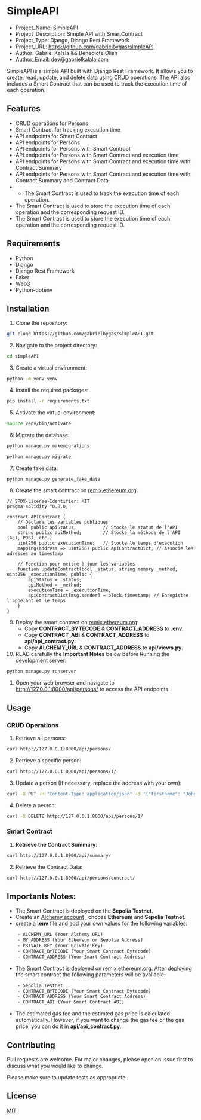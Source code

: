 # SimpleAPI
- Project_Name: SimpleAPI
- Project_Description: Simple API with SmartContract
- Project_Type: Django, Django Rest Framework
- Project_URL: https://github.com/gabrielbygas/simpleAPI
- Author: Gabriel Kalala && Benedicte Olish
- Author_Email: dev@gabrielkalala.com

SimpleAPI is a simple API built with Django Rest Framework. It allows you to create, read, update, and delete data using CRUD operations. The API also includes a Smart Contract that can be used to track the execution time of each operation.

## Features
- CRUD operations for Persons
- Smart Contract for tracking execution time
- API endpoints for Smart Contract
- API endpoints for Persons
- API endpoints for Persons with Smart Contract
- API endpoints for Persons with Smart Contract and execution time
- API endpoints for Persons with Smart Contract and execution time with Contract Summary
- API endpoints for Persons with Smart Contract and execution time with Contract Summary and Contract Data
- - The Smart Contract is used to track the execution time of each operation.
- The Smart Contract is used to store the execution time of each operation and the corresponding request ID.
- The Smart Contract is used to store the execution time of each operation and the corresponding request ID.

## Requirements
- Python
- Django
- Django Rest Framework
- Faker
- Web3
- Python-dotenv

## Installation
1. Clone the repository:
```bash
git clone https://github.com/gabrielbygas/simpleAPI.git
```
2. Navigate to the project directory:
```bash
cd simpleAPI
```
3. Create a virtual environment:
```bash
python -m venv venv
```
4. Install the required packages:
```bash
pip install -r requirements.txt
```
5. Activate the virtual environment:
```bash
source venv/bin/activate
```
6. Migrate the database:
```bash
python manage.py makemigrations
```
```bash
python manage.py migrate
```
7. Create fake data:
```bash
python manage.py generate_fake_data
```
8. Create the smart contract on [remix.ethereum.org](https://remix.ethereum.org/):
```solidity
// SPDX-License-Identifier: MIT
pragma solidity ^0.8.0;

contract APIContract {
    // Déclare les variables publiques
    bool public apiStatus;          // Stocke le statut de l'API
    string public apiMethod;        // Stocke la méthode de l'API (GET, POST, etc.)
    uint256 public executionTime;   // Stocke le temps d'exécution
    mapping(address => uint256) public apiContractDict; // Associe les adresses au timestamp

    // Fonction pour mettre à jour les variables
    function updateContract(bool _status, string memory _method, uint256 _executionTime) public {
        apiStatus = _status;
        apiMethod = _method;
        executionTime = _executionTime;
        apiContractDict[msg.sender] = block.timestamp; // Enregistre l'appelant et le temps
    }
}
```
9. Deploy the smart contract on [remix.ethereum.org](https://remix.ethereum.org/): 
    - Copy __CONTRACT_BYTECODE__ & __CONTRACT_ADDRESS__  to __.env__.
    - Copy __CONTRACT_ABI__ & __CONTRACT_ADDRESS__ to __api/api_contract.py__.
    - Copy __ALCHEMY_URL__ & __CONTRACT_ADDRESS__ to __api/views.py__.
10. READ carefully the __Important Notes__ below before Running the development server:
```bash
python manage.py runserver
```
1.  Open your web browser and navigate to http://127.0.0.1:8000/api/persons/ to access the API endpoints.


## Usage
### CRUD Operations

1. Retrieve all persons:
```bash
curl http://127.0.0.1:8000/api/persons/
```
2. Retrieve a specific person:
```bash
curl http://127.0.0.1:8000/api/persons/1/
```
3. Update a person (If necessary, replace the address with your own):
```bash
curl -X PUT -H "Content-Type: application/json" -d '{"firstname": "John", "lastname": "Doe", "sex": "M", "email": "john.doe@example.com", "phone": "1234567890", "city": "New York", "country": "USA", "age": 30}' http://127.0.0.1:8000/api/persons/1/
```
4. Delete a person:
```bash
curl -X DELETE http://127.0.0.1:8000/api/persons/1/
```

### Smart Contract
1. __Retrieve the Contract Summary__:
```bash
curl http://127.0.0.1:8000/api/summary/
```
2. Retrieve the Contract Data:
```bash
curl http://127.0.0.1:8000/api/persons/contract/
```

## Importants Notes:

- The Smart Contract is deployed on the __Sepolia Testnet__.
- Create an [Alchemy account](https://www.alchemy.com/) , choose __Ethereum__ and __Sepolia Testnet__.
- create a __.env__ file and add your own values for the following variables:
```txt
    - ALCHEMY_URL (Your Alchemy URL)
    - MY_ADDRESS (Your Ethereum or Sepolia Address)
    - PRIVATE_KEY (Your Private Key)
    - CONTRACT_BYTECODE (Your Smart Contract Bytecode)
    - CONTRACT_ADDRESS (Your Smart Contract Address)
```
- The Smart Contract is deployed on [remix.ethereum.org](https://remix.ethereum.org/). After deploying the smart contract the following parameters will be available:
```txt
    - Sepolia Testnet
    - CONTRACT_BYTECODE (Your Smart Contract Bytecode)
    - CONTRACT_ADDRESS (Your Smart Contract Address)
    - CONTRACT_ABI (Your Smart Contract ABI)
```
- The estimated gas fee and the estimted gas price is calculated automatically. However, if you want to change the gas fee or the gas price, you can do it in __api/api_contract.py__.
  
## Contributing
Pull requests are welcome. For major changes, please open an issue first to discuss what you would like to change.

Please make sure to update tests as appropriate.

## License
[MIT](https://choosealicense.com/licenses/mit/)